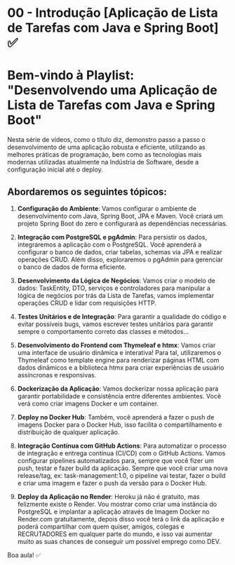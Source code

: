 # **00 - Introdução [Aplicação de Lista de Tarefas com Java e Spring Boot] ✅**

# Bem-vindo à Playlist: "Desenvolvendo uma Aplicação de Lista de Tarefas com Java e Spring Boot"

Nesta série de vídeos, como o título diz, demonstro passo a passo o desenvolvimento de uma aplicação robusta e eficiente, utilizando as melhores práticas de programação, bem como as tecnologias mais modernas utilizadas atualmente na Indústria de Software, desde a configuração inicial até o deploy.

## Abordaremos os seguintes tópicos:

1. **Configuração do Ambiente**: Vamos configurar o ambiente de desenvolvimento com Java, Spring Boot, JPA e Maven. Você criará um projeto Spring Boot do zero e configurará as dependências necessárias.

2. **Integração com PostgreSQL e pgAdmin**: Para persistir os dados, integraremos a aplicação com o PostgreSQL. Você aprenderá a configurar o banco de dados, criar tabelas, schemas via JPA e realizar operações CRUD. Além disso, exploraremos o pgAdmin para gerenciar o banco de dados de forma eficiente.

3. **Desenvolvimento da Lógica de Negócios**: Vamos criar o modelo de dados: TaskEntity, DTO, serviços e controladores para manipular a lógica de negócios por trás da Lista de Tarefas, vamos implementar operações CRUD e lidar com requisições HTTP.

4. **Testes Unitários e de Integração**: Para garantir a qualidade do código e evitar possíveis bugs, vamos escrever testes unitários para garantir sempre o comportamento correto das classes e métodos...

5. **Desenvolvimento do Frontend com Thymeleaf e htmx**: Vamos criar uma interface de usuário dinâmica e interativa! Para tal, utilizaremos o Thymeleaf como template engine para renderizar páginas HTML com dados dinâmicos e a biblioteca htmx para criar experiências de usuário assíncronas e responsivas.

6. **Dockerização da Aplicação**: Vamos dockerizar nossa aplicação para garantir portabilidade e consistência entre diferentes ambientes. Você verá como criar imagens Docker e um container.

7. **Deploy no Docker Hub**: Também, você aprenderá a fazer o push de imagens Docker para o Docker Hub, isso facilita o compartilhamento e distribuição de qualquer aplicação.

8. **Integração Contínua com GitHub Actions**: Para automatizar o processo de integração e entrega contínua (CI/CD) com o GitHub Actions. Vamos configurar pipelines automatizados para, sempre que você fizer um push, testar e fazer build da aplicação. Sempre que você criar uma nova release/tag, ex: task-management:1.0, o pipeline vai testar, fazer o build e criar uma imagem e fazer o push da versão para o Docker Hub.

9. **Deploy da Aplicação no Render**: Heroku já não é gratuito, mas felizmente existe o Render. Vou mostrar como criar uma instância do PostgreSQL e implantar a aplicação através de Imagem Docker no Render.com gratuitamente, depois disso você terá o link da aplicação e poderá compartilhar com quem quiser, amigos, colegas e RECRUTADORES em qualquer parte do mundo, e isso vai aumentar muito as suas chances de conseguir um possível emprego como DEV.

Boa aula! ✅